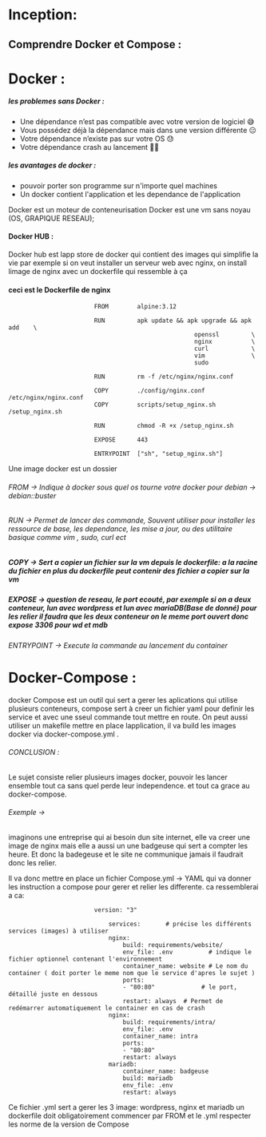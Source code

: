 # Inception:
## Comprendre Docker et Compose : 


# Docker :
##### les problemes sans Docker : 
- Une dépendance n’est pas compatible avec votre version de logiciel 😅
- Vous possédez déjà la dépendance mais dans une version différente 😑
- Votre dépendance n’existe pas sur votre OS 😓
- Votre dépendance crash au lancement 😮‍💨
##### les avantages de docker :
- pouvoir porter son programme sur n'importe quel machines
- Un docker contient l'application et les dependance de l'application

Docker est un moteur de conteneurisation
Docker est une vm sans noyau (OS, GRAPIQUE RESEAU);

#### Docker HUB :
Docker hub est lapp store de docker qui contient des images qui simplifie la vie 
par exemple si on veut installer un serveur web avec nginx, on install limage de nginx avec un dockerfile qui ressemble à ça 
#### ceci est le  Dockerfile de nginx
```
						FROM		alpine:3.12

						RUN			apk update && apk upgrade && apk add	\
													openssl			\
													nginx			\
													curl			\
													vim				\
													sudo

						RUN			rm -f /etc/nginx/nginx.conf

						COPY		./config/nginx.conf /etc/nginx/nginx.conf
						COPY		scripts/setup_nginx.sh /setup_nginx.sh

						RUN			chmod -R +x /setup_nginx.sh

						EXPOSE		443

						ENTRYPOINT	["sh", "setup_nginx.sh"]
```
Une image docker est un dossier 
###### FROM -> Indique à docker sous quel os tourne votre docker pour debian -> debian::buster

###### RUN -> Permet de lancer des commande, Souvent utiliser pour installer les ressource de base, les dependance, les mise a jour, ou des utilitaire basique comme vim , sudo, curl ect

##### COPY -> Sert a copier un fichier sur la vm depuis le dockerfile: a la racine du fichier en plus du dockerfile peut contenir des fichier a copier sur la vm

##### EXPOSE -> question de reseau, le port ecouté, par exemple si on a deux conteneur, lun avec wordpress et lun avec mariaDB(Base de donné) pour les relier il faudra que les deux conteneur on le meme port ouvert donc expose 3306 pour wd et mdb

###### ENTRYPOINT -> Execute la commande au lancement du container



# Docker-Compose : 
docker Compose est un outil qui sert a gerer les aplications qui utilise plusieurs conteneurs, compose sert à creer un fichier yaml pour definir les service et avec une sseul commande tout mettre en route. On peut aussi utiliser un makefile mettre en place lapplication, il va build les images docker via docker-compose.yml .

###### CONCLUSION : 
Le sujet consiste relier plusieurs images docker, pouvoir les lancer ensemble 
tout ca sans quel perde leur independence. et tout ca grace au docker-compose.

###### Exemple -> 
imaginons une entreprise qui ai besoin dun site internet, elle va creer une image de nginx mais elle a aussi un une badgeuse qui sert a compter les heure. 
Et donc la badegeuse et le site ne communique jamais il faudrait donc les relier.

Il va donc mettre en place un fichier Compose.yml -> YAML qui va donner les instruction a compose pour gerer et relier les differente. ca ressemblerai a ca: 
```
						version: "3"

							services:       # précise les différents services (images) à utiliser 
							nginx:
								build: requirements/website/ 
								env_file: .env          # indique le fichier optionnel contenant l'environnement
								container_name: website # Le nom du container ( doit porter le meme nom que le service d'apres le sujet )
								ports:
								- "80:80"             # le port, détaillé juste en dessous
								restart: always  # Permet de redémarrer automatiquement le container en cas de crash
							nginx:
								build: requirements/intra/
								env_file: .env
								container_name: intra
								ports:
								- "80:80"
								restart: always 
							mariadb:
								container_name: badgeuse
								build: mariadb
								env_file: .env
								restart: always
```
Ce fichier .yml sert a gerer les 3 image: wordpress, nginx et mariadb
un dockerfile doit obligatoirement commencer par FROM et le .yml respecter les norme de la version de Compose

